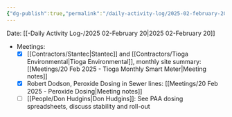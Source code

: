 ```yaml
---
{"dg-publish":true,"permalink":"/daily-activity-log/2025-02-february-20/","noteIcon":"","created":"2025-02-20T13:01:35.191-06:00"}
---
```


Date: [[-Daily Activity Log-/2025 02-February 20\|2025 02-February 20]]

- Meetings:
	- [x] [[Contractors/Stantec\|Stantec]] and [[Contractors/Tioga Environmental\|Tioga Environmental]], monthly site summary: [[Meetings/20 Feb 2025 - Tioga Monthly Smart Meter\|Meeting notes]]
	- [x] Robert Dodson, Peroxide Dosing in Sewer lines: [[Meetings/20 Feb 2025 - Peroxide Dosing\|Meeting notes]]
	- [ ] [[People/Don Hudgins\|Don Hudgins]]: See PAA dosing spreadsheets, discuss stability and roll-out